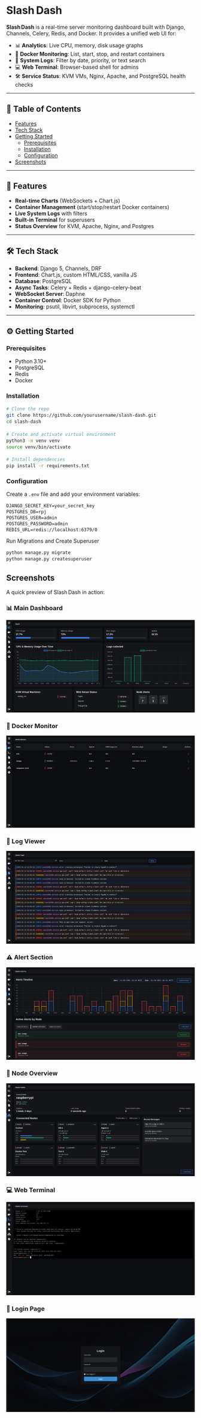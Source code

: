 # Slash Dash

**Slash Dash** is a real-time server monitoring dashboard built with Django, Channels, Celery, Redis, and Docker. It provides a unified web UI for:

- 📊 **Analytics**: Live CPU, memory, disk usage graphs  
- 🐳 **Docker Monitoring**: List, start, stop, and restart containers  
- 📜 **System Logs**: Filter by date, priority, or text search  
- 💻 **Web Terminal**: Browser-based shell for admins  
- 🛠️ **Service Status**: KVM VMs, Nginx, Apache, and PostgreSQL health checks

---

## 📂 Table of Contents

- [Features](#features)  
- [Tech Stack](#tech-stack)  
- [Getting Started](#getting-started)  
  - [Prerequisites](#prerequisites)  
  - [Installation](#installation)  
  - [Configuration](#configuration)  
- [Screenshots](#screenshots)  


---

## 🚀 Features

- **Real-time Charts** (WebSockets + Chart.js)
- **Container Management** (start/stop/restart Docker containers)
- **Live System Logs** with filters
- **Built-in Terminal** for superusers
- **Status Overview** for KVM, Apache, Nginx, and Postgres

---

## 🛠️ Tech Stack

- **Backend**: Django 5, Channels, DRF  
- **Frontend**: Chart.js, custom HTML/CSS, vanilla JS  
- **Database**: PostgreSQL  
- **Async Tasks**: Celery + Redis + django-celery-beat  
- **WebSocket Server**: Daphne  
- **Container Control**: Docker SDK for Python  
- **Monitoring**: psutil, libvirt, subprocess, systemctl

---

## ⚙️ Getting Started

### Prerequisites

- Python 3.10+  
- PostgreSQL  
- Redis  
- Docker  

### Installation

```bash
# Clone the repo
git clone https://github.com/yourusername/slash-dash.git
cd slash-dash

# Create and activate virtual environment
python3 -m venv venv
source venv/bin/activate

# Install dependencies
pip install -r requirements.txt
```

### Configuration

Create a `.env` file and add your environment variables:

```env
DJANGO_SECRET_KEY=your_secret_key
POSTGRES_DB=rpj
POSTGRES_USER=admin
POSTGRES_PASSWORD=admin
REDIS_URL=redis://localhost:6379/0
```

Run Migrations and Create Superuser

```bash
python manage.py migrate
python manage.py createsuperuser
```

## Screenshots

A quick preview of Slash Dash in action:

### 📊 Main Dashboard  
![Main Dashboard](docs/obrazky/dash.png)

### 🐳 Docker Monitor  
![Docker Monitor](docs/obrazky/docker.png)

### 📄 Log Viewer  
![Log Viewer](docs/obrazky/logs.png)

### ⚠️ Alert Section  
![Alerts Panel](docs/obrazky/alerts.png)

### 🧮 Node Overview  
![Node Overview](docs/obrazky/nodes.png)

### 💻 Web Terminal  
![Web Terminal](docs/obrazky/terminal_fixed.png)

### 🔐 Login Page  
![Login Screen](docs/obrazky/login.png)

